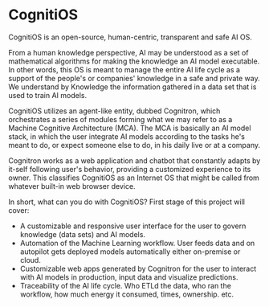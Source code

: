 # CognitiOS
CognitiOS is an open-source, human-centric, transparent and safe AI OS.

From a human knowledge perspective, AI may be understood as a set of mathematical algorithms for making the knowledge an AI model executable.  
In other words, this OS is meant to manage the entire AI life cycle as a support of the people's or companies' knowledge in a safe and private way. We understand by Knowledge the information gathered in a data set that is used to train AI models.

CognitiOS utilizes an agent-like entity, dubbed Cognitron, which orchestrates a series of modules forming what we may refer to as a Machine Cognitive Architecture (MCA). The MCA is basically an AI model stack, in which the user integrate AI models according to the tasks he's meant to do, or expect someone else to do, in his daily live or at a company.

Cognitron works as a web application and chatbot that constantly adapts by it-self following user's behavior, providing a customized experience to its owner. This classifies CognitiOS as an Internet OS that might be called from whatever built-in web browser device.

In short, what can you do with CognitiOS? First stage of this project will cover:
- A customizable and responsive user interface for the user to govern knowledge (data sets) and AI models.
- Automation of the Machine Learning workflow. User feeds data and on autopilot gets deployed models automatically either on-premise or cloud.
- Customizable web apps generated by Cognitron for the user to interact with AI models in production, input data and visualize predictions.
- Traceability of the AI life cycle. Who ETLd the data, who ran the workflow, how much energy it consumed, times, ownership. etc.
